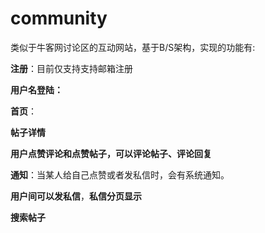 # community
类似于牛客网讨论区的互动网站，基于B/S架构，实现的功能有:

**注册**：目前仅支持支持邮箱注册

**用户名登陆：**

**首页**：

**帖子详情**

**用户点赞评论和点赞帖子，可以评论帖子、评论回复**

**通知**：当某人给自己点赞或者发私信时，会有系统通知。

**用户间可以发私信**，**私信分页显示**

**搜索帖子**

